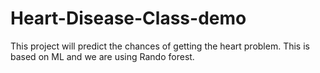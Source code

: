 # Heart-Disease-Class-demo
This project will predict the chances of getting the heart problem. This is based on ML and we are using Rando forest.
